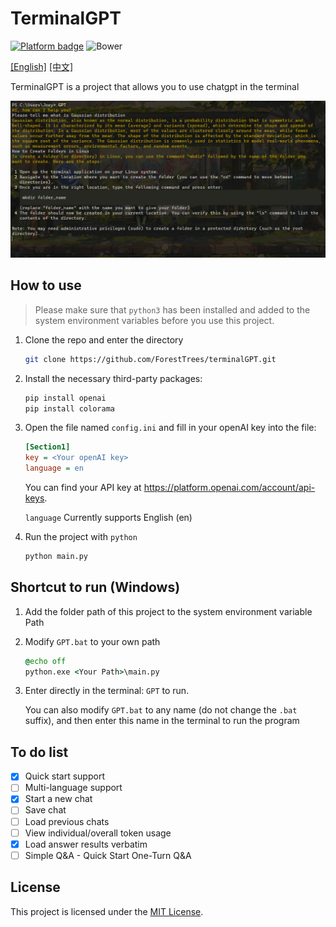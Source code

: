 # TerminalGPT

[![Platform badge](https://img.shields.io/badge/Platform-Win%2FLinux%2FMac-blue)]()  ![Bower](https://img.shields.io/bower/l/mi)

[[English]](https://github.com/ForestTrees/TerminalGPT) [[中文]](https://github.com/ForestTrees/TerminalGPT/blob/main/README-CN.md) 

TerminalGPT is a project that allows you to use chatgpt in the terminal

![image-20230406001303882](./README/20230406001223.png)

## How to use

> Please make sure that `python3` has been installed and added to the system environment variables before you use this project.

1. Clone the repo and enter the directory

   ```bash
   git clone https://github.com/ForestTrees/terminalGPT.git
   ```

2. Install the necessary third-party packages:

   ```bash
   pip install openai
   pip install colorama
   ```

3. Open the file named `config.ini` and fill in your openAI key into the file:

   ```ini
   [Section1]
   key = <Your openAI key>
   language = en
   ```

   You can find your API key at https://platform.openai.com/account/api-keys.

   `language` Currently supports English (en)

4. Run the project with `python`

   ```bash
   python main.py
   ```

## Shortcut to run (Windows)

1. Add the folder path of this project to the system environment variable Path

2. Modify `GPT.bat` to your own path

   ```bat
   @echo off
   python.exe <Your Path>\main.py
   ```

3. Enter directly in the terminal: `GPT` to run. 

   You can also modify `GPT.bat` to any name (do not change the `.bat` suffix), and then enter this name in the terminal to run the program

## To do list

- [x] Quick start support
- [ ] Multi-language support
- [x] Start a new chat
- [ ] Save chat
- [ ] Load previous chats
- [ ] View individual/overall token usage
- [x] Load answer results verbatim
- [ ] Simple Q&A - Quick Start One-Turn Q&A

## License

This project is licensed under the [MIT License](https://github.com/ForestTrees/terminalGPT/blob/main/LICENSE).
